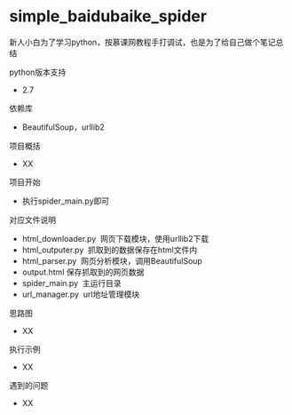 # simple_baidubaike_spider
新人小白为了学习python，按慕课网教程手打调试，也是为了给自己做个笔记总结

python版本支持
* 2.7

依赖库
* BeautifulSoup，urllib2

项目概括
* XX

项目开始
* 执行spider_main.py即可

对应文件说明
* html_downloader.py  网页下载模块，使用urllib2下载
* html_outputer.py  抓取到的数据保存在html文件内
* html_parser.py  网页分析模块，调用BeautifulSoup
* output.html 保存抓取到的网页数据
* spider_main.py  主运行目录
* url_manager.py  url地址管理模块

思路图
* XX

执行示例
* XX

遇到的问题
* XX
